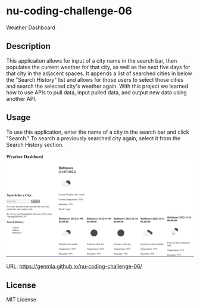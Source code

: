# nu-coding-challenge-06
Weather Dashboard

## Description

This applicaiton allows for input of a city name in the search bar, then populates the current weather for that city, as well as the next five days for that city in the adjacent spaces. It appends a list of searched cities in below the "Search History" list and allows for those users to select those cities and search the selected city's weather again. With this project we learned how to use APIs to pull data, input pulled data, and output new data using another API. 

## Usage

To use this application, enter the name of a city in the search bar and click "Search." To search a previously searched city again, select it from the Search History section.

![screenshot of application showing weather stats for searched City and history of previously searched cities](/assets/Weather-Dashboard.jpg)

URL: https://genmla.github.io/nu-coding-challenge-06/

## License

MIT License
